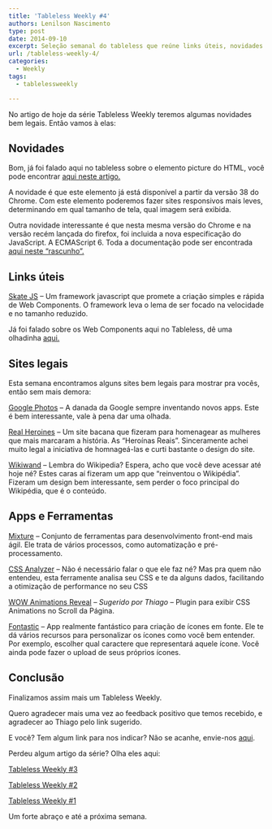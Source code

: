 ```yaml
---
title: 'Tableless Weekly #4'
authors: Lenilson Nascimento
type: post
date: 2014-09-10
excerpt: Seleção semanal do tableless que reúne links úteis, novidades no mercado front end e alguns sites bem legais.
url: /tableless-weekly-4/
categories:
  - Weekly
tags:
  - tablelessweekly

---
```

No artigo de hoje da série Tableless Weekly teremos algumas novidades bem legais. Então vamos à elas:

## Novidades

Bom, já foi falado aqui no tableless sobre o elemento picture do HTML, você pode encontrar [aqui neste artigo.][1]

A novidade é que este elemento já está disponível a partir da versão 38 do Chrome. Com este elemento poderemos fazer sites responsivos mais leves, determinando em qual tamanho de tela, qual imagem será exibida.

Outra novidade interessante é que nesta mesma versão do Chrome e na versão recém lançada do firefox, foi incluida a nova especificação do JavaScript. A ECMAScript 6. Toda a documentação pode ser encontrada [aqui neste &#8220;rascunho&#8221;.][2]

## Links úteis

[Skate JS][3] &#8211; Um framework javascript que promete a criação simples e rápida de Web Components. O framework leva o lema de ser focado na velocidade e no tamanho reduzido.
  
Já foi falado sobre os Web Components aqui no Tableless, dê uma olhadinha [aqui.][4]

## Sites legais

Esta semana encontramos alguns sites bem legais para mostrar pra vocês, então sem mais demora:

[Google Photos][5] &#8211; A danada da Google sempre inventando novos apps. Este é bem interessante, vale à pena dar uma olhada.

[Real Heroines][6] &#8211; Um site bacana que fizeram para homenagear as mulheres que mais marcaram a história. As &#8220;Heroínas Reais&#8221;. Sinceramente achei muito legal a iniciativa de homnageá-las e curti bastante o design do site.

[Wikiwand][7] &#8211; Lembra do Wikipedia? Espera, acho que você deve acessar até hoje né? Estes caras aí fizeram um app que &#8220;reinventou o Wikipédia&#8221;. Fizeram um design bem interessante, sem perder o foco principal do Wikipédia, que é o conteúdo.

## Apps e Ferramentas

[Mixture][8] &#8211; Conjunto de ferramentas para desenvolvimento front-end mais ágil. Ele trata de vários processos, como automatização e pré-processamento.

[CSS Analyzer][9] &#8211; Não é necessário falar o que ele faz né? Mas pra quem não entendeu, esta ferramente analisa seu CSS e te da alguns dados, facilitando a otimização de performance no seu CSS

[WOW Animations Reveal][10] &#8211; _Sugerido por Thiago_ &#8211; Plugin para exibir CSS Animations no Scroll da Página.

[Fontastic][11] &#8211; App realmente fantástico para criação de ícones em fonte. Ele te dá vários recursos para personalizar os ícones como você bem entender. Por exemplo, escolher qual caractere que representará aquele ícone. Você ainda pode fazer o upload de seus próprios ícones.

## Conclusão

Finalizamos assim mais um Tableless Weekly.

Quero agradecer mais uma vez ao feedback positivo que temos recebido, e agradecer ao Thiago pelo link sugerido.
  
E você? Tem algum link para nos indicar? Não se acanhe, envie-nos [aqui][12].

Perdeu algum artigo da série? Olha eles aqui:

[Tableless Weekly #3][13]

[Tableless Weekly #2][14]

[Tableless Weekly #1][15]

Um forte abraço e até a próxima semana.

 [1]: https://tableless.com.br/o-futuro-chegou-o-elemento-picture/
 [2]: https://people.mozilla.org/~jorendorff/es6-draft.html
 [3]: https://github.com/skatejs/skatejs
 [4]: https://tableless.com.br/web-components-introducao/
 [5]: https://www.google.com/photos/about/
 [6]: https://www.realheroines.com/
 [7]: https://www.wikiwand.com/
 [8]: https://mixture.io/
 [9]: https://www.cssanalyser.com/
 [10]: https://mynameismatthieu.com/WOW/index.html
 [11]: https://fontastic.me/
 [12]: https://lenilson.typeform.com/to/ILh66e
 [13]: https://tableless.com.br/tableless-weekly-3/
 [14]: https://tableless.com.br/tableless-weekly-2/
 [15]: https://tableless.com.br/tableless-weekly-1/